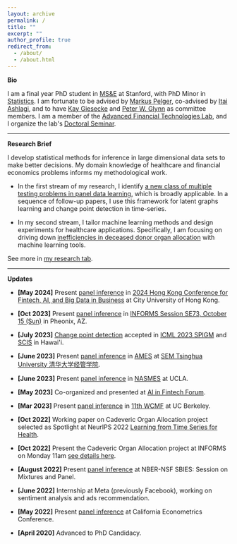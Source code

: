 ```yaml
---
layout: archive
permalink: /
title: ""
excerpt: ""
author_profile: true
redirect_from:
  - /about/
  - /about.html
---
```

__Bio__    

I am a final year PhD student in [MS&E](https://msande.stanford.edu/) at Stanford, with PhD Minor in [Statistics](https://statistics.stanford.edu/). 
I am fortunate to be advised by [Markus Pelger](https://mpelger.people.stanford.edu/), co-advised by [Itai Ashlagi](https://web.stanford.edu/~iashlagi/),  and to have [Kay Giesecke](https://giesecke.people.stanford.edu/) and [Peter W. Glynn](https://web.stanford.edu/~glynn/) as committee members. 
I am a member of the [Advanced Financial Technologies Lab](https://fintech.stanford.edu/), and I organize the lab's [Doctoral Seminar](https://fintech.stanford.edu/events/doctoral-seminars). <br>


------

__Research Brief__    

I develop statistical methods for inference in large dimensional data sets to make better decisions. My domain knowledge of healthcare and financial economics problems informs my methodological work. 

- In the first stream of my research, I identify [a new class of multiple testing problems in panel data learning](https://papers.ssrn.com/sol3/papers.cfm?abstract_id=4315891), which is broadly applicable. In a sequence of follow-up papers, I use this framework for latent graphs  learning and change point detection in time-series. 

- In my second stream, I tailor machine learning methods and design experiments for healthcare applications. Specifically, I am focusing on driving down [inefficiencies in deceased donor organ allocation](https://marketdesigner.blogspot.com/2019/08/reducing-discards-of-deceased-donor.html) with machine learning tools. 

See more in [my research tab](https://jiachzou.github.io//research/).

------

__Updates__

* **[May 2024]** Present [panel inference](https://papers.ssrn.com/sol3/papers.cfm?abstract_id=4315891) in [2024 Hong Kong Conference for Fintech, AI, and Big Data in Business](https://cityuhkfintech.com/) at City University of Hong Kong.

* **[Oct 2023]** Present [panel inference](https://papers.ssrn.com/sol3/papers.cfm?abstract_id=4315891) in [INFORMS Session SE73, October 15 (Sun)](https://events.rdmobile.com/Sessions/Details/1911002) in Pheonix, AZ.

* **[July 2023]** [Change point detection](https://drive.google.com/file/d/15SotyMqpWBUTrwaCpzNGron2F4uz1wdL/view?usp=sharing) accepted in [ICML 2023 SPIGM](https://spigmworkshop.github.io/) and [SCIS](https://sites.google.com/view/scis-workshop-23/home?authuser=0) in Hawai'i.

* **[June 2023]** Present [panel inference](https://papers.ssrn.com/sol3/papers.cfm?abstract_id=4315891) in [AMES](https://www.51xueshuo.com/#/2023ames) at [SEM Tsinghua University 清华大学经管学院](https://www.sem.tsinghua.edu.cn/en/).

* **[June 2023]** Present [panel inference](https://papers.ssrn.com/sol3/papers.cfm?abstract_id=4315891) in [NASMES](https://www.econometricsociety.org/regional-activities/schedule/2023/06/22/2023-North-American-Summer-Meeting-NASM-Los-Angeles-CA#home) at UCLA.

* **[May 2023]** Co-organized and presented at [AI in Fintech Forum](https://fintech.stanford.edu/events/conferences/ai-fintech-forum-2023).

* **[Mar 2023]** Present [panel inference](https://papers.ssrn.com/sol3/papers.cfm?abstract_id=4315891) in [11th WCMF](https://sites.google.com/berkeley.edu/11th-western-conference-on-mat) at UC Berkeley.

* **[Oct 2022]** Working paper on Cadeveric Organ Allocation project selected as Spotlight at NeurIPS 2022 [Learning from Time Series for Health](https://timeseriesforhealth.github.io/).

* **[Oct 2022]** Present the Cadeveric Organ Allocation project at INFORMS on Monday 11am [see details here](https://www.abstractsonline.com/pp8/?__hstc=194041586.762f295e93961034a41049274ffef2ff.1665849846782.1665849846782.1665849846782.1&__hssc=194041586.1.1665849846782&__hsfp=1146172503&hsCtaTracking=025ee829-9db5-4f89-95dc-637573ec15db%7Cea016d7d-8b17-4156-8c3b-c1c801f2ba1f#!/10693/presentation/4792).

* **[August 2022]** Present [panel inference](https://papers.ssrn.com/sol3/papers.cfm?abstract_id=4315891) at NBER-NSF SBIES: Session on Mixtures and Panel.

* **[June 2022]** Internship at Meta (previously Facebook), working on sentiment analysis and ads recommendation.

* **[May 2022]** Present [panel inference](https://papers.ssrn.com/sol3/papers.cfm?abstract_id=4315891) at California Econometrics Conference.

* **[April 2020]** Advanced to PhD Candidacy.
